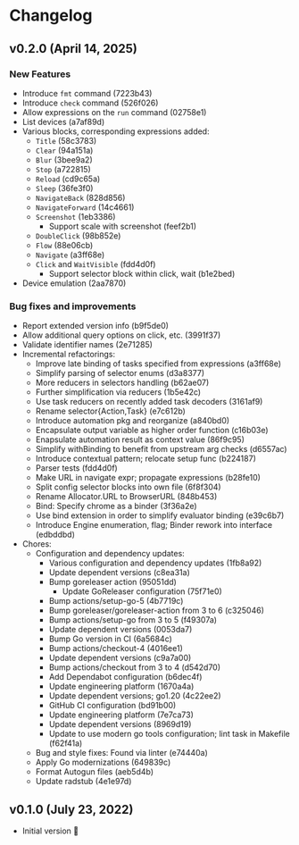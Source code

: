 # Changelog

## v0.2.0 (April 14, 2025)

### New Features

* Introduce `fmt` command (7223b43)
* Introduce `check` command (526f026)
* Allow expressions on the `run` command (02758e1)
* List devices (a7af89d)
* Various blocks, corresponding expressions added:
    * `Title` (58c3783)
    * `Clear` (94a151a)
    * `Blur` (3bee9a2)
    * `Stop` (a722815)
    * `Reload` (cd9c65a)
    * `Sleep` (36fe3f0)
    * `NavigateBack` (828d856)
    * `NavigateForward` (14c4661)
    * `Screenshot` (1eb3386)
        * Support scale with screenshot (feef2b1)
    * `DoubleClick` (98b852e)
    * `Flow` (88e06cb)
    * `Navigate` (a3ff68e)
    * `Click` and `WaitVisible` (fdd4d0f)
        * Support selector block within click, wait (b1e2bed)
* Device emulation (2aa7870)

### Bug fixes and improvements

* Report extended version info (b9f5de0)
* Allow additional query options on click, etc. (3991f37)
* Validate identifier names (2e71285)
* Incremental refactorings:
    * Improve late binding of tasks specified from expressions (a3ff68e)
    * Simplify parsing of selector enums (d3a8377)
    * More reducers in selectors handling (b62ae07)
    * Further simplification via reducers (1b5e42c)
    * Use task reducers on recently added task decoders (3161af9)
    * Rename selector{Action,Task} (e7c612b)
    * Introduce automation pkg and reorganize (a840bd0)
    * Encapsulate output variable as higher order function (c16b03e)
    * Enapsulate automation result as context value (86f9c95)
    * Simplify withBinding to benefit from upstream arg checks (d6557ac)
    * Introduce contextual pattern; relocate setup func (b224187)
    * Parser tests (fdd4d0f)
    * Make URL in navigate expr; propagate expressions (b28fe10)
    * Split config selector blocks into own file (6f8f304)
    * Rename Allocator.URL to BrowserURL (848b453)
    * Bind: Specify chrome as a binder (3f36a2e)
    * Use bind extension in order to simplify evaluator binding (e39c6b7)
    * Introduce Engine enumeration, flag; Binder rework into interface (edbddbd)
* Chores:
    * Configuration and dependency updates:
        * Various configuration and dependency updates (1fb8a92)
        * Update dependent versions (c8ea31a)
        * Bump goreleaser action (95051dd)
            * Update GoReleaser configuration (75f71e0)
        * Bump actions/setup-go-5 (4b7719c)
        * Bump goreleaser/goreleaser-action from 3 to 6 (c325046)
        * Bump actions/setup-go from 3 to 5 (f49307a)
        * Update dependent versions (0053da7)
        * Bump Go version in CI (6a5684c)
        * Bump actions/checkout-4 (4016ee1)
        * Update dependent versions (c9a7a00)
        * Bump actions/checkout from 3 to 4 (d542d70)
        * Add Dependabot configuration (b6dec4f)
        * Update engineering platform (1670a4a)
        * Update dependent versions; go1.20 (4c22ee2)
        * GitHub CI configuration (bd91b00)
        * Update engineering platform (7e7ca73)
        * Update dependent versions (8969d19)
        * Update to use modern go tools configuration; lint task in Makefile (f62f41a)
    * Bug and style fixes: Found via linter (e74440a)
    * Apply Go modernizations (649839c)
    * Format Autogun files (aeb5d4b)
    * Update radstub (4e1e97d)


## v0.1.0 (July 23, 2022)

* Initial version :sunrise:
